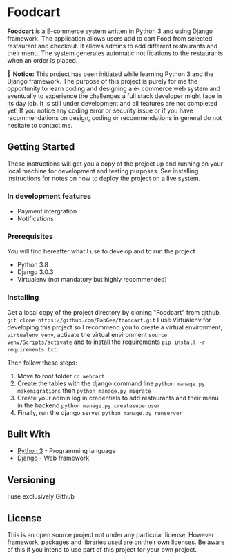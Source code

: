 
# Foodcart

**Foodcart** is a E-commerce system written in Python 3 and using Django framework.
The application allows users add to cart Food from selected restaurant and checkout. It allows admins to add different restaurants and their menu. The system generates automatic notifications to the restaurants when an order is placed. 


:loudspeaker:
**Notice:** This project has been initiated while learning Python 3 and the Django framework. The purpose of this project is purely for me the opportunity to learn coding and designing a e- commerce web system and eventually to experience the challenges a full stack developer might face in its day job. It is still under development and all features are not completed yet! If you notice any coding error or security issue or if you have recommendations on design, coding or recommendations in general do not hesitate to contact me. 

## Getting Started

These instructions will get you a copy of the project up and running on your local machine for development and testing purposes. See installing instructions for notes on how to deploy the project on a live system.


### In development features

* Payment intergration
* Notifications

### Prerequisites
You will find hereafter what I use to develop and to run the project
* Python 3.8
* Django 3.0.3
* Virtualenv (not mandatory but highly recommended)

### Installing
Get a local copy of the project directory by cloning "Foodcart" from github. `git clone https://github.com/BabGee/foodcart.git`
I use Virtualenv for developing this project so I recommend you to create a virtual environment, `virtualenv venv`, activate the virtual environment `source venv/Scripts/activate`  and to install the requirements `pip install -r requirements.txt`.

Then follow these steps:
1. Move to root folder `cd webcart`
2. Create the tables with the django command line `python manage.py makemigrations` then `python manage.py migrate`
3. Create your admin log in credentials to add restaurants and their menu in the backend `python manage.py createsuperuser`
4. Finally, run the django server `python manage.py runserver `


## Built With

* [Python 3](https://www.python.org/downloads/) - Programming language
* [Django](https://www.djangoproject.com/) - Web framework 


## Versioning
I use exclusively Github

## License

This is an open source project not under any particular license.
However framework, packages and libraries used are on their own licenses. Be aware of this if you intend to use part of this project for your own project.




